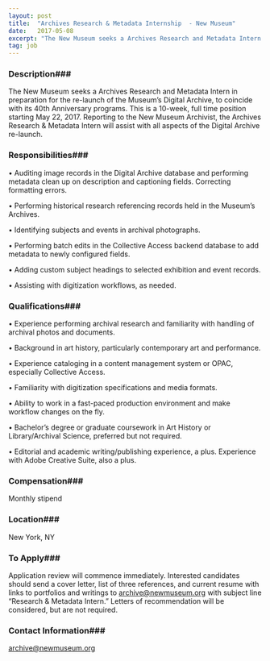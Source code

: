 ```yaml
---
layout: post
title:  "Archives Research & Metadata Internship  - New Museum"
date:   2017-05-08
excerpt: "The New Museum seeks a Archives Research and Metadata Intern in preparation for the re-launch of the Museum’s Digital Archive, to coincide with its 40th Anniversary programs. This is a 10-week, full time position starting May 22, 2017. Reporting to the New Museum Archivist, the Archives Research & Metadata Intern..."
tag: job
---
```


### Description###

The New Museum seeks a Archives Research and Metadata Intern in preparation for the re-launch of the Museum’s Digital Archive, to coincide with its 40th Anniversary programs. This is a 10-week, full time position starting May 22, 2017. Reporting to the New Museum Archivist, the Archives Research & Metadata Intern will assist with all aspects of the Digital Archive re-launch.


### Responsibilities###


• 	Auditing image records in the Digital Archive database and performing metadata clean up on description and captioning fields. Correcting formatting errors.

• 	Performing historical research referencing records held in the Museum’s Archives.

• 	Identifying subjects and events in archival photographs.

• 	Performing batch edits in the Collective Access backend database to add metadata to newly configured fields.

• 	Adding custom subject headings to selected exhibition and event records.

• 	Assisting with digitization workflows, as needed.



### Qualifications###


• 	Experience performing archival research and familiarity with handling of archival photos and documents.

• 	Background in art history, particularly contemporary art and performance.

• 	Experience cataloging in a content management system or OPAC, especially Collective Access. 

• 	Familiarity with digitization specifications and media formats.

• 	Ability to work in a fast-paced production environment and make workflow changes on the fly. 

• 	Bachelor’s degree or graduate coursework in Art History or Library/Archival Science, preferred but not required.

• 	Editorial and academic writing/publishing experience, a plus. Experience with Adobe Creative Suite, also a plus.



### Compensation###

Monthly stipend


### Location###

New York, NY




### To Apply###

Application review will commence immediately. Interested candidates should send a cover letter, list of three references, and current resume with links to portfolios and writings to archive@newmuseum.org with subject line “Research & Metadata Intern.” Letters of recommendation will be considered, but are not required. 




### Contact Information###

archive@newmuseum.org

